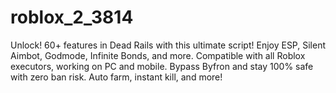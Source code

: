 # roblox_2_3814
Unlock! 60+ features in Dead Rails with this ultimate script! Enjoy ESP, Silent Aimbot, Godmode, Infinite Bonds, and more. Compatible with all Roblox executors, working on PC and mobile. Bypass Byfron and stay 100% safe with zero ban risk. Auto farm, instant kill, and more!
